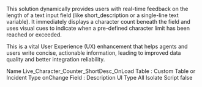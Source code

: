 This solution dynamically provides users with real-time feedback on the length of a text input field (like short_description or a single-line text variable).
It immediately displays a character count beneath the field and uses visual cues to indicate when a pre-defined character limit has been reached or exceeded.

This is a vital User Experience (UX) enhancement that helps agents and users write concise, actionable information, leading to improved data quality and better integration reliability.

Name	Live_Character_Counter_ShortDesc_OnLoad	
Table	: Custom Table or Incident
Type	onChange 
Field : Description 
UI Type	All	
Isolate Script	false
